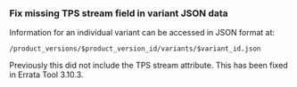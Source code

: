 ### Fix missing TPS stream field in variant JSON data

Information for an individual variant can be accessed in JSON format at:

    /product_versions/$product_version_id/variants/$variant_id.json

Previously this did not include the TPS stream attribute. This has been fixed
in Errata Tool 3.10.3.
